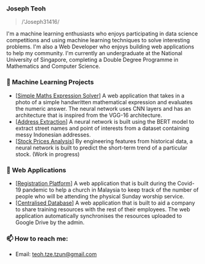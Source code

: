 ### Joseph Teoh

> /'Joseph31416/

I'm a machine learning enthusiasts who enjoys participating in data science competitions and using machine learning techniques to solve interesting problems. I'm also a Web Developer who enjoys building web applications to help my community. I'm currently an undergraduate at the National University of Singapore, completing a Double Degree Programme in Mathematics and Computer Science.

### 👷 Machine Learning Projects

- \[[Simple Maths Expression Solver](https://github.com/Joseph31416/Simple-Maths-Expression-Solver)\] A web application that takes in a photo of a simple handwritten mathematical expression and evaluates the numeric answer. The neural network uses CNN layers and has an architecture that is inspired from the VGG-16 architecture.
- \[[Address Extraction](https://drive.google.com/drive/folders/1Ek7UeljG5Ps92QmEy3np4qY6nlDPLomd?usp=sharing)\] A neural network is built using the BERT model to extract street names and point of interests from a dataset containing messy Indonesian addresses. 
- \[[Stock Prices Analysis](https://github.com/Joseph31416/Joseph31416)\] By engineering features from historical data, a neural network is built to predict the short-term trend of a particular stock. (Work in progress)

### 🌱 Web Applications

- \[[Registration Platform](https://fbc-registration.herokuapp.com/)\] A web application that is built during the Covid-19 pandemic to help a church in Malaysia to keep track of the number of people who will be attending the physical Sunday worship service. 
- \[[Centralised Database](https://kangenlibrary.herokuapp.com/)\] A web application that is built to aid a company to share training resources with the rest of their employees. The web application automatically synchronises the resources uploaded to Google Drive by the admin. 


### 📫 How to reach me:

- Email: [teoh.tze.tzun@gmail.com](mailto:teoh.tze.tzun@gmail.com)
